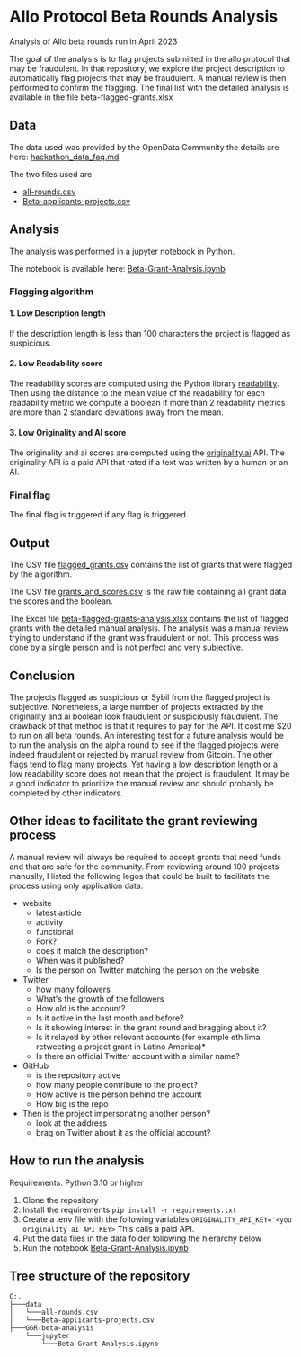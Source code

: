 # Allo Protocol Beta Rounds Analysis
Analysis of Allo beta rounds run in April 2023

The goal of the analysis is to flag projects submitted in the allo protocol that may be fraudulent.
In that repository, we explore the project description to automatically flag projects that may be fraudulent.
A manual review is then performed to confirm the flagging.
The final list with the detailed analysis is available in the file beta-flagged-grants.xlsx



## Data
The data used was provided by the OpenData Community the details are here: [hackathon_data_faq.md](https://github.com/OpenDataforWeb3/Resources/blob/main/docs/hackathon_data_faq.md)

The two files used are 
- [all-rounds.csv](https://ipfs.io/ipfs/QmVhLowGhiPBd2VAk2JQdZ9U9RoTUUKtJSokv2yEDM5hoG?filename=all_rounds.csv)
- [Beta-applicants-projects.csv](https://ipfs.io/ipfs/QmYhkts3SkESdnwA1gjiKQDuTCtWnQyDQtiJhQ8BBpPGem?filename=beta_projects.csv)

## Analysis

The analysis was performed in a jupyter notebook in Python.

The notebook is available here: [Beta-Grant-Analysis.ipynb](https://github.com/poupou-web3/GGR-beta-analysis/blob/main/jupyter/Beta-Grant-Analysis.ipynb)

### Flagging algorithm
#### 1. Low Description length
If the description length is less than 100 characters the project is flagged as suspicious.
#### 2. Low Readability score
The readability scores are computed using the Python library [readability](https://pypi.org/project/readability/).
Then using the distance to the mean value of the readability for each readability metric we compute a boolean if more than 2 readability metrics are more than 2 standard deviations away from the mean.
#### 3. Low Originality and AI score
The originality and ai scores are computed using the [originality.ai](https://www.originality.ai/) API.
The originality API is a paid API that rated if a text was written by a human or an AI.

### Final flag
The final flag is triggered if any flag is triggered.

## Output
The CSV file [flagged_grants.csv](https://github.com/poupou-web3/GGR-beta-analysis/blob/main/flagged_grants.csv) contains the list of grants that were flagged by the algorithm.

The CSV file [grants_and_scores.csv](https://github.com/poupou-web3/GGR-beta-analysis/blob/main/grants_and_scores.csv) is the raw file containing all grant data the scores and the boolean.

The Excel file [beta-flagged-grants-analysis.xlsx](https://github.com/poupou-web3/GGR-beta-analysis/blob/main/beta-flagged-grants-analysis.xlsx) contains the list of flagged grants with the detailed manual analysis.
The analysis was a manual review trying to understand if the grant was fraudulent or not. This process was done by a single person and is not perfect and very subjective.

## Conclusion
The projects flagged as suspicious or Sybil from the flagged project is subjective. Nonetheless, a large number of projects extracted by the originality and ai boolean look fraudulent or suspiciously fraudulent. The drawback of that method is that it requires to pay for the API. It cost me $20 to run on all beta rounds. An interesting test for a future analysis would be to run the analysis on the alpha round to see if the flagged projects were indeed fraudulent or rejected by manual review from Gitcoin. The other flags tend to flag many projects. Yet having a low description length or a low readability score does not mean that the project is fraudulent. It may be a good indicator to prioritize the manual review and should probably be completed by other indicators.

## Other ideas to facilitate the grant reviewing process
A manual review will always be required to accept grants that need funds and that are safe for the community.
From reviewing around 100 projects manually, I listed the following legos that could be built to facilitate the process using only application data.

- website
    - latest article
    - activity
    - functional
    - Fork?
    - does it match the description?
    - When was it published?
    - Is the person on Twitter matching the person on the website
- Twitter
    - how many followers
    - What's the growth of the followers
    - How old is the account?
    - Is it active in the last month and before?
    - Is it showing interest in the grant round and bragging about it?
    - Is it relayed by other relevant accounts (for example eth lima retweeting a project grant in Latino America)*
    - Is there an official Twitter account with a similar name?
- GitHub
    - is the repository active
    - how many people contribute to the project?
    - How active is the person behind the account
    - How big is the repo
- Then is the project impersonating another person?
    - look at the address
    - brag on Twitter about it as the official account?


## How to run the analysis
Requirements: Python 3.10 or higher

1. Clone the repository
2. Install the requirements
`pip install -r requirements.txt`
3. Create a .env file with the following variables
```ORIGINALITY_API_KEY='<you originality ai API KEY>```
    This calls a paid API.
4. Put the data files in the data folder following the hierarchy below
5. Run the notebook [Beta-Grant-Analysis.ipynb](https://github.com/poupou-web3/GGR-beta-analysis/blob/main/jupyter/Beta-Grant-Analysis.ipynb)

## Tree structure of the repository
```
C:.
├───data
│   └───all-rounds.csv
│   └───Beta-applicants-projects.csv
├───GGR-beta-analysis
    └───jupyter
        └───Beta-Grant-Analysis.ipynb
```
